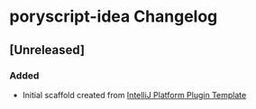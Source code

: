 <!-- Keep a Changelog guide -> https://keepachangelog.com -->

# poryscript-idea Changelog

## [Unreleased]

### Added

- Initial scaffold created
  from [IntelliJ Platform Plugin Template](https://github.com/JetBrains/intellij-platform-plugin-template)
